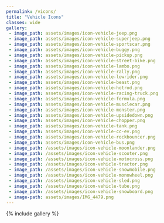 ```yaml
---  
permalink: /vicons/  
title: "Vehicle Icons"  
classes: wide  
gallery:  
 - image_path: assets/images/icon-vehicle-jeep.png
 - image_path: assets/images/icon-vehicle-superjeep.png
 - image_path: assets/images/icon-vehicle-sportscar.png 
 - image_path: assets/images/icon-vehicle-buggy.png
 - image_path: assets/images/icon-vehicle-pickup.png
 - image_path: assets/images/icon-vehicle-street-bike.png
 - image_path: assets/images/icon-vehicle-lambo.png
 - image_path: assets/images/icon-vehicle-rally.png
 - image_path: assets/images/icon-vehicle-lowrider.png
 - image_path: assets/images/icon-vehicle-beast.png
 - image_path: assets/images/icon-vehicle-hotrod.png
 - image_path: assets/images/icon-vehicle-racing-truck.png
 - image_path: assets/images/icon-vehicle-formula.png
 - image_path: assets/images/icon-vehicle-musclecar.png
 - image_path: assets/images/icon-vehicle-monster.png
 - image_path: assets/images/icon-vehicle-upsidedown.png
 - image_path: assets/images/icon-vehicle-chopper.png
 - image_path: assets/images/icon-vehicle-tank.png
 - image_path: assets/images/icon-vehicle-cc-ev.png
 - image_path: assets/images/icon-vehicle-rockbouncer.png
 - image_path: assets/images/icon-vehicle-bus.png
 - image_path: /assets/images/icon-vehicle-moonlander.png 
 - image_path: /assets/images/icon-vehicle-scooter.png
 - image_path: /assets/images/icon-vehicle-motocross.png 
 - image_path: /assets/images/icon-vehicle-tractor.png
 - image_path: /assets/images/icon-vehicle-snowmobile.png
 - image_path: /assets/images/icon-vehicle-monowheel.png
 - image_path: /assets/images/icon-vehicle-sled.png
 - image_path: /assets/images/icon-vehicle-tube.png
 - image_path: /assets/images/icon-vehicle-snowboard.png
 - image-path: assets/images/IMG_4479.png
---  
```



{% include gallery %}
